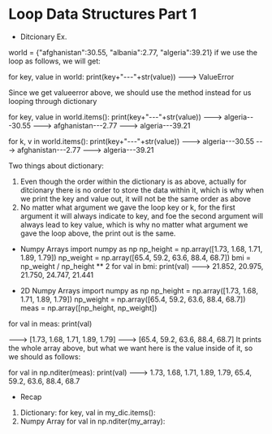 # Loop Data Structures Part 1

- Ditcionary
Ex.

world = {"afghanistan":30.55, "albania":2.77, "algeria":39.21}
if we use the loop as follows, we will get:

for key, value in world:
  print(key+"---"+str(value))
---> ValueError

Since we get valueerror above, we should use the method instead for us looping through dictionary

for key, value in world.items():
  print(key+"---"+str(value))
---> algeria---30.55
---> afghanistan---2.77
---> algeria---39.21

for k, v in world.items():
  print(key+"---"+str(value))
---> algeria---30.55
---> afghanistan---2.77
---> algeria---39.21

Two things about dictionary:
1. Even though the order within the dictionary is as above, actually for ditcionary there is no order to store the data within it, which is why when we print the key and value out, it will not be the same order as above
2. No matter what argument we gave the loop key or k, for the first argument it will always indicate to key, and foe the second argument will always lead to key value, which is why no matter what argument we gave the loop above, the print out is the same.

- Numpy Arrays
import numpy as np
np_height = np.array([1.73, 1.68, 1.71, 1.89, 1.79])
np_weight = np.array([65.4, 59.2, 63.6, 88.4, 68.7])
bmi = np_weight / np_height ** 2
for val in bmi:
  print(val)
---> 21.852, 20.975, 21.750, 24.747, 21.441

- 2D Numpy Arrays
import numpy as np
np_height = np.array([1.73, 1.68, 1.71, 1.89, 1.79])
np_weight = np.array([65.4, 59.2, 63.6, 88.4, 68.7])
meas = np.array([np_height, np_weight])

for val in meas:
  print(val)
  
---> [1.73, 1.68, 1.71, 1.89, 1.79]
---> [65.4, 59.2, 63.6, 88.4, 68.7]
It prints the whole array above, but what we want here is the value inside of it, so we should as follows:

for val in np.nditer(meas):
  print(val)
---> 1.73, 1.68, 1.71, 1.89, 1.79, 65.4, 59.2, 63.6, 88.4, 68.7

- Recap
1. Dictionary:
for key, val in my_dic.items():
2. Numpy Array
for val in np.nditer(my_array):







